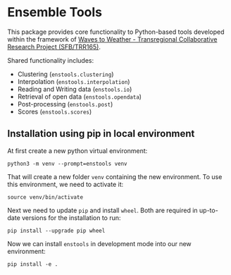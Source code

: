 # Ensemble Tools

This package provides core functionality to Python-based tools developed within
the framework of [Waves to Weather - Transregional Collaborative Research 
Project (SFB/TRR165)](https://wavestoweather.de). 

Shared functionality includes:
- Clustering (`enstools.clustering`)
- Interpolation (`enstools.interpolation`)
- Reading and Writing data (`enstools.io`)
- Retrieval of open data (`enstools.opendata`)
- Post-processing (`enstools.post`)
- Scores (`enstools.scores`)

## Installation using pip in local environment

At first create a new python virtual environment:

    python3 -m venv --prompt=enstools venv

That will create a new folder `venv` containing the new environment. To use
this environment, we need to activate it:

    source venv/bin/activate

Next we
need to update `pip` and install `wheel`. Both are required in up-to-date 
versions for the installation to run:

    pip install --upgrade pip wheel

Now we can install `enstools` in development mode into our new environment:

    pip install -e .
